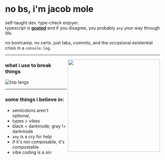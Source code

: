 # no bs, i'm jacob mole

self-taught dev. type-check enjoyer.  
typescript is [**goated**](https://www.urbandictionary.com/define.php?term=Goated) and if you disagree, you probably `any` your way through life.

no bootcamp. no certs. just tabs, commits, and the occasional existential crisis in a `console.log`.

---

<img align="right" src="https://media1.giphy.com/media/13HgwGsXF0aiGY/giphy.gif" width="300" />

### what i use to break things

![top langs](https://github-readme-stats-one-bice.vercel.app/api/top-langs/?username=yacobmole&layout=compact&show_icons=true&title_color=B8AFE6&text_color=9f9f9f&bg_color=00000000&hide_border=true&hide_title=true&count_private=true)

---

### some things i believe in:
- semicolons aren't optional, 
- types > vibes  
- black = darkmode, gray != darkmode  
- `any` is a cry for help  
- if it's not composable, it's compostable  
- vibe coding is a sin
